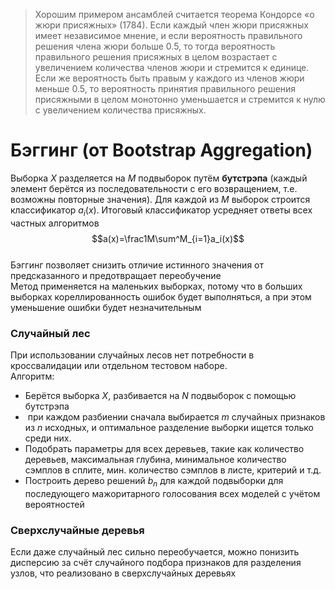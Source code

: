 >Хорошим примером ансамблей считается теорема Кондорсе «о жюри присяжных» (1784). Если каждый член жюри присяжных имеет независимое мнение, и если вероятность правильного решения члена жюри больше 0.5, то тогда вероятность правильного решения присяжных в целом возрастает с увеличением количества членов жюри и стремится к единице. Если же вероятность быть правым у каждого из членов жюри меньше 0.5, то вероятность принятия правильного решения присяжными в целом монотонно уменьшается и стремится к нулю с увеличением количества присяжных.  
  
# Бэггинг (от Bootstrap Aggregation)  
Выборка $X$ разделяется на $M$ подвыборок путём **бутстрэпа** (каждый элемент берётся из последовательности с его возвращением, т.е. возможны повторные значения). Для каждой из $M$ выборок строится классификатор $a_i(x)$. Итоговый классификатор усредняет ответы всех частных алгоритмов  
$$a(x)=\frac1M\sum^M_{i=1}a_i(x)$$  
Бэггинг позволяет снизить отличие истинного значения от предсказанного и предотвращает переобучение  
Метод применяется на маленьких выборках, потому что в больших выборках кореллированность ошибок будет выполняться, а при этом уменьшение ошибки будет незначительным  
  
### Случайный лес  
При использовании случайных лесов нет потребности в кроссвалидации или отдельном тестовом наборе.  
Алгоритм:   
- Берётся выборка $X$, разбивается на $N$ подвыборок с помощью бутстрэпа  
-  при каждом разбиении сначала выбирается $m$ случайных признаков из $n$ исходных, и оптимальное разделение выборки ищется только среди них.  
- Подобрать параметры для всех деревьев, такие как количество деревьев, максимальная глубина, минимальное количество сэмплов в сплите, мин. количество сэмплов в листе, критерий и т.д.  
- Построить дерево решений $b_n$ для каждой подвыборки для последующего мажоритарного голосования всех моделей с учётом вероятностей  
  
### Сверхслучайные деревья  
Если даже случайный лес сильно переобучается, можно понизить дисперсию за счёт случайного подбора признаков для разделения узлов, что реализовано в сверхслучайных деревьях